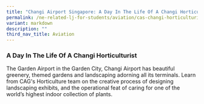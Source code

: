 ```yaml
---
title: "Changi Airport Singapore: A Day In The Life Of A Changi Horticulturist"
permalink: /ne-related-lj-for-students/aviation/cas-changi-horticulturist/
variant: markdown
description: ""
third_nav_title: Aviation
---
```

### A Day In The Life Of A Changi Horticulturist

The Garden Airport in the Garden City, Changi Airport has beautiful greenery, themed gardens and landscaping adorning all its terminals. Learn from CAG's Horticulture team on the creative process of designing landscaping exhibits, and the operational feat of caring for one of the world’s highest indoor collection of plants.

